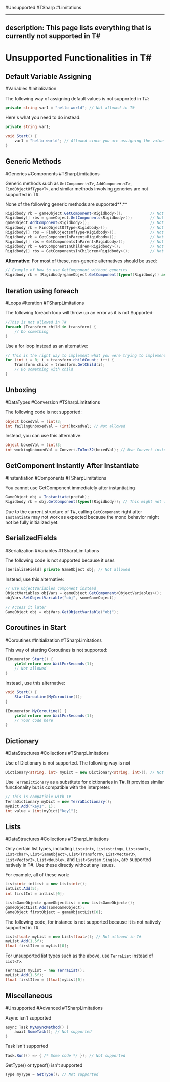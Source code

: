 #Unsupported #TSharp #Limitations

---
description: This page lists everything that is currently not supported in T#
---

# Unsupported Functionalities in T\#

## **Default Variable Assigning**

#Variables #Initialization

The following way of assigning default values is not supported in T#:

```csharp
private string var1 = "hello world"; // Not allowed in T#
```

Here's what you need to do instead:

```csharp
private string var1;

void Start() {
    var1 = "hello world"; // Allowed since you are assigning the value for the variable  within a method
}
```

## **Generic Methods**

#Generics #Components #TSharpLimitations

Generic methods such as `GetComponent<T>`, `AddComponent<T>`, `FindObjectOfType<T>`, and similar methods involving generics are not supported in T#.

None of the following generic methods are supported**:**

```csharp
Rigidbody rb = gameObject.GetComponent<Rigidbody>();            // Not allowed
Rigidbody[] rbs = gameObject.GetComponents<Rigidbody>();        // Not allowed
gameObject.AddComponent<Rigidbody>();                           // Not allowed
Rigidbody rb = FindObjectOfType<Rigidbody>();                   // Not allowed
Rigidbody[] rbs = FindObjectsOfType<Rigidbody>();               // Not allowed
Rigidbody rb = GetComponentInParent<Rigidbody>();               // Not allowed
Rigidbody[] rbs = GetComponentsInParent<Rigidbody>();           // Not allowed
Rigidbody rb = GetComponentInChildren<Rigidbody>();             // Not allowed
Rigidbody[] rbs = GetComponentsInChildren<Rigidbody>();         // Not allowed
```

**Alternative:** For most of these, non-generic alternatives should be used:

```csharp
// Example of how to use GetComponent without generics
Rigidbody rb = (Rigidbody)gameObject.GetComponent(typeof(Rigidbody)) as Rigidbody;
```

## **Iteration using foreach**

#Loops #Iteration #TSharpLimitations

The following foreach loop will throw up an error as it is not Supported:

```csharp
//This is not allowed in T#
foreach (Transform child in transform) {
    // Do something
} 
```

Use a for loop instead as an alternative:

```csharp
// This is the right way to implement what you were trying to implement above
for (int i = 0; i < transform.childCount; i++) {
    Transform child = transform.GetChild(i);
    // Do something with child
}
```

## **Unboxing**

#DataTypes #Conversion #TSharpLimitations

The following code is not supported:

```csharp
object boxedVal = (int)3;
int failingUnboxedVal = (int)boxedVal; // Not allowed
```

Instead, you can use this alternative:

```csharp
object boxedVal = (int)3;
int workingUnboxedVal = Convert.ToInt32(boxedVal); // Use Convert instead
```

## **GetComponent Instantly After Instantiate**

#Instantiation #Components #TSharpLimitations

You cannot use GetComponent immediately after instantiating

```csharp
GameObject obj = Instantiate(prefab);
Rigidbody rb = obj.GetComponent(typeof(Rigidbody)); // This might not work immediately after Instantiate
```

Due to the current structure of T#, calling `GetComponent` right after `Instantiate` may not work as expected because the mono behavior might not be fully initialized yet.

## **SerializedFields**

#Serialization #Variables #TSharpLimitations

The following code is not supported because it uses&#x20;

```csharp
[SerializeField] private GameObject obj; // Not allowed
```

Instead, use this alternative:

```csharp
// Use ObjectVariables component instead
ObjectVariables objVars = gameObject.GetComponent<ObjectVariables>();
objVars.SetObjectVariable("obj", someGameObject);

// Access it later
GameObject obj = objVars.GetObjectVariable("obj");
```

## **Coroutines in Start**

#Coroutines #Initialization #TSharpLimitations

This way of starting Coroutines is not supported:

```csharp
IEnumerator Start() {
    yield return new WaitForSeconds(1);
    // Not allowed
}
```

Instead , use this alternative:

```csharp
void Start() {
    StartCoroutine(MyCoroutine());
}

IEnumerator MyCoroutine() {
    yield return new WaitForSeconds(1);
    // Your code here
}
```

## **Dictionary**

#DataStructures #Collections #TSharpLimitations

Use of Dictionary is not supported. The following way is not&#x20;

```csharp
Dictionary<string, int> myDict = new Dictionary<string, int>(); // Not allowed in T#

```

Use `TerraDictionary` as a substitute for dictionaries in T#. It provides similar functionality but is compatible with the interpreter.

```csharp
// This is compatible with T#
TerraDictionary myDict = new TerraDictionary();
myDict.Add("key1", 1);
int value = (int)myDict["key1"];
```

## **Lists**

#DataStructures #Collections #TSharpLimitations

Only certain list types, including `List<int>`, `List<string>`, `List<bool>`, `List<char>`, `List<GameObject>`, `List<Transform>`, `List<Vector3>`, `List<Vector2>`, `List<double>`, and `List<System.Single>`, are supported natively in T#. Use these directly without any issues.

For example, all of these work:&#x20;

```csharp
List<int> intList = new List<int>();
intList.Add(5);
int firstInt = intList[0];

List<GameObject> gameObjectList = new List<GameObject>();
gameObjectList.Add(someGameObject);
GameObject firstObject = gameObjectList[0];
```

The following code, for instance is not supported because it is not natively supported in T#.

```csharp
List<float> myList = new List<float>(); // Not allowed in T#
myList.Add(1.5f);
float firstItem = myList[0];
```

For unsupported list types such as the above, use `TerraList` instead of `List<T>`.

```csharp
TerraList myList = new TerraList();
myList.Add(1.5f);
float firstItem = (float)myList[0];
```

## **Miscellaneous**

#Unsupported #Advanced #TSharpLimitations

Async  isn't supported

```csharp
async Task MyAsyncMethod() {
    await SomeTask(); // Not supported
}
```

Task isn't supported

```csharp
Task.Run(() => { /* Some code */ }); // Not supported
```

GetType() or typeof() isn't supported&#x20;

```csharp
Type myType = GetType(); // Not supported
```
